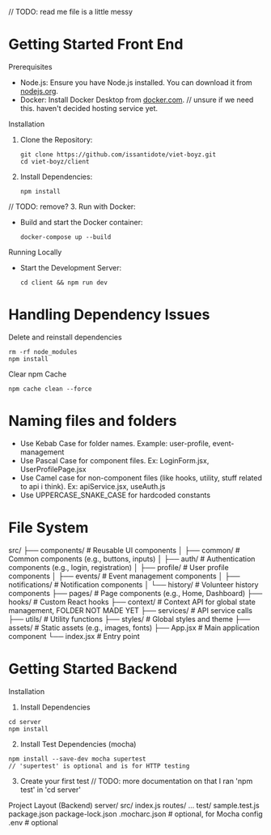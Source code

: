 // TODO:  read me file is a little messy 

# Getting Started Front End
Prerequisites
- Node.js: Ensure you have Node.js installed. You can download it from [nodejs.org](https://nodejs.org/).
- Docker: Install Docker Desktop from [docker.com](https://www.docker.com/products/docker-desktop). // unsure if we need this. haven't decided hosting service yet. 

Installation
1. Clone the Repository:
   ```
   git clone https://github.com/issantidote/viet-boyz.git
   cd viet-boyz/client
   ```

2. Install Dependencies:
   ```
   npm install
   ```

// TODO: remove? 
3. Run with Docker:
   - Build and start the Docker container:
     ```
     docker-compose up --build
     ```

Running Locally
- Start the Development Server:
  ```
  cd client && npm run dev
  ```

# Handling Dependency Issues
Delete and reinstall dependencies
```
rm -rf node_modules
npm install
```

Clear npm Cache
```
npm cache clean --force
```

# Naming files and folders
- Use Kebab Case for folder names. Example: user-profile, event-management
- Use Pascal Case for component files. Ex: LoginForm.jsx, UserProfilePage.jsx
- Use Camel case for non-component files (like hooks, utility, stuff related to api i think). Ex: apiService.jsx, useAuth.js
- Use UPPERCASE_SNAKE_CASE for hardcoded constants

# File System
src/
  ├── components/          # Reusable UI components
  │   ├── common/          # Common components (e.g., buttons, inputs)
  │   ├── auth/            # Authentication components (e.g., login, registration)
  │   ├── profile/         # User profile components
  │   ├── events/          # Event management components
  │   ├── notifications/   # Notification components
  │   └── history/         # Volunteer history components
  ├── pages/               # Page components (e.g., Home, Dashboard)
  ├── hooks/               # Custom React hooks
  ├── context/             # Context API for global state management, FOLDER NOT MADE YET
  ├── services/            # API service calls
  ├── utils/               # Utility functions
  ├── styles/              # Global styles and theme
  ├── assets/              # Static assets (e.g., images, fonts)
  ├── App.jsx              # Main application component
  └── index.jsx            # Entry point




# Getting Started Backend
Installation
1. Install Dependencies 
```
cd server
npm install
```

2. Install Test Dependencies (mocha)
```
npm install --save-dev mocha supertest
// 'supertest' is optional and is for HTTP testing
```

3. Create your first test
// TODO: more documentation on that
I ran 'npm test' in 'cd server'

Project Layout (Backend)
server/
  src/
    index.js
    routes/
    ...
  test/
    sample.test.js
  package.json
  package-lock.json
  .mocharc.json   # optional, for Mocha config
  .env            # optional

